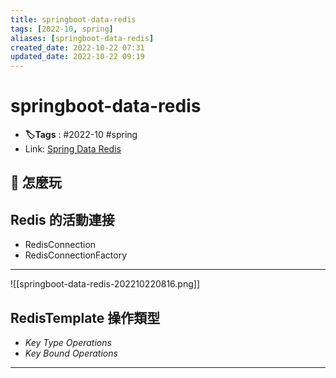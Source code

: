 ```yaml
---
title: springboot-data-redis
tags: [2022-10, spring]
aliases: [springboot-data-redis]
created_date: 2022-10-22 07:31
updated_date: 2022-10-22 09:19
---
```


# springboot-data-redis

- **🏷️Tags** :   #2022-10 #spring 
- Link: [Spring Data Redis](https://docs.spring.io/spring-data/data-redis/docs/current/reference/html/#why-spring-redis)

## 📝 怎麼玩

##  Redis 的活動連接

- RedisConnection
- RedisConnectionFactory

---

![[springboot-data-redis-202210220816.png]]

## RedisTemplate 操作類型

- _Key Type Operations_
- _Key Bound Operations_




---
